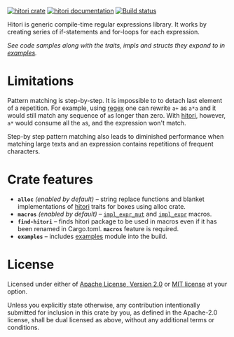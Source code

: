 [![hitori crate](https://img.shields.io/crates/v/hitori.svg)](https://crates.io/crates/hitori)
[![hitori documentation](https://docs.rs/hitori/badge.svg)](https://docs.rs/hitori)
[![Build status](https://github.com/30bit/hitori/workflows/build/badge.svg)](https://github.com/30bit/hitori/actions)

Hitori is generic compile-time regular expressions library. 
It works by creating series of if-statements and for-loops for each expression. 
 
*See code samples along with the traits, impls and structs they expand to in [examples].*

# Limitations

Pattern matching is step-by-step. It is impossible to to detach last element of a repetition. 
For example, using [regex] one can rewrite `a+` as `a*a` and it would still match any 
sequence of `a`s longer than zero. With [hitori], however, `a*` would consume
all the `a`s, and the expression won't match. 

Step-by step pattern matching also leads to diminished performance when matching
large texts and an expression contains repetitions of frequent characters.

# Crate features

- **`alloc`** *(enabled by default)* – string replace functions and blanket implementations 
  of [hitori] traits for boxes using alloc crate.
- **`macros`** *(enabled by default)* – [`impl_expr_mut`] and [`impl_expr`] macros.
- **`find-hitori`** – finds hitori package to be used in macros 
  even if it has been renamed in Cargo.toml. **`macros`** feature is required.
- **`examples`** – includes [examples] module into the build.

# License

Licensed under either of [Apache License, Version 2.0](LICENSE-APACHE) or [MIT license](LICENSE-MIT) at your option.

Unless you explicitly state otherwise, any contribution intentionally submitted
for inclusion in this crate by you, as defined in the Apache-2.0 license, shall
be dual licensed as above, without any additional terms or conditions.

[examples]: https://docs.rs/hitori-examples
[regex]: https://docs.rs/regex
[hitori]: https://docs.rs/hitori
[`impl_expr_mut`]: https://docs.rs/hitori/latest/hitori/attr.impl_expr.html
[`impl_expr`]: https://docs.rs/hitori/latest/hitori/attr.impl_expr.html